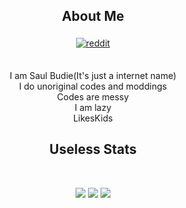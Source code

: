 
<h2 align="center">About Me</h2>
<p align="center">
  <a href="https://www.reddit.com/user/budiegamez"/>
    <img src="https://github.com/fenix-hub/ColoredBadges/blob/master/svg/social/reddit.svg" alt="reddit" style="vertical-align:top; margin:4px">
  </a>

</p>
<br>
<div align=center>I am Saul Budie(It's just a internet name)</div>
<div align=center>I do unoriginal codes and moddings</div>
<div align=center>Codes are messy</div>
<div align=center>I am lazy</div>
<div align=center>LikesKids</div>

<h2 align="center">Useless Stats</h2>

<br>
<div align=center>
<p align="center">
  <img src="https://github-readme-stats.vercel.app/api/top-langs/?username=SaulBudie&theme=radical" />
  <img src="https://github-readme-stats.vercel.app/api?username=SaulBudie&show_icons=true&theme=radical" />
  <img src="https://github-readme-streak-stats.herokuapp.com/?user=SaulBudie&theme=radical" />
</p>
</div>
